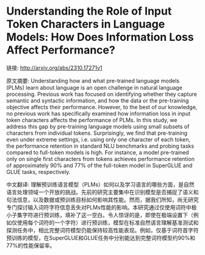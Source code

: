 # Understanding the Role of Input Token Characters in Language Models: How Does Information Loss Affect Performance?

链接: http://arxiv.org/abs/2310.17271v1

原文摘要:
Understanding how and what pre-trained language models (PLMs) learn about
language is an open challenge in natural language processing. Previous work has
focused on identifying whether they capture semantic and syntactic information,
and how the data or the pre-training objective affects their performance.
However, to the best of our knowledge, no previous work has specifically
examined how information loss in input token characters affects the performance
of PLMs. In this study, we address this gap by pre-training language models
using small subsets of characters from individual tokens. Surprisingly, we find
that pre-training even under extreme settings, i.e. using only one character of
each token, the performance retention in standard NLU benchmarks and probing
tasks compared to full-token models is high. For instance, a model pre-trained
only on single first characters from tokens achieves performance retention of
approximately $90$\% and $77$\% of the full-token model in SuperGLUE and GLUE
tasks, respectively.

中文翻译:
理解预训练语言模型（PLMs）如何以及学习语言的哪些方面，是自然语言处理领域一个开放的挑战。先前的研究主要集中在识别模型是否捕捉了语义和句法信息，以及数据或预训练目标如何影响其性能。然而，据我们所知，尚无研究专门探讨输入词符字符信息丢失对PLMs性能的影响。本研究通过仅使用词符中极小子集字符进行预训练，填补了这一空白。令人惊讶的是，即使在极端设置下（例如仅使用每个词符的一个字符）进行预训练，模型在标准自然语言理解基准测试和探测任务中，相比完整词符模型仍能保持较高性能表现。例如，仅基于词符首字符预训练的模型，在SuperGLUE和GLUE任务中分别能达到完整词符模型约90%和77%的性能保留率。
